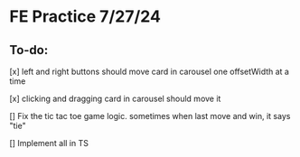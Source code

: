 # FE Practice 7/27/24

## To-do:
[x] left and right buttons should move card in carousel one offsetWidth at a time

[x] clicking and dragging card in carousel should move it

[] Fix the tic tac toe game logic. sometimes when last move and win, it says "tie"

[] Implement all in TS
